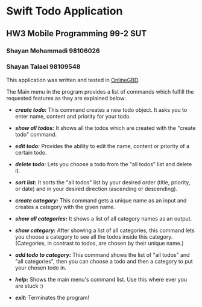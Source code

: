 # Swift Todo Application

## HW3 Mobile Programming 99-2 SUT

### Shayan Mohammadi 98106026

### Shayan Talaei 98109548

This application was written and tested in [OnlineGBD](https://www.onlinegdb.com/).  

The Main menu in the program provides a list of commands which fulfill the requested features as they are explained below:  

- ***create todo:***  This command creates a new todo object. It asks you to enter name, content and priority for your todo.
- ***show all todos:***  It shows all the todos which are created with the &quot;create todo&quot; command.
- ***edit todo:***  Provides the ability to edit the name, content or priority of a certain todo.
- ***delete todo:***  Lets you choose a todo from the &quot;all todos&quot; list and delete it.
- ***sort list:***  It sorts the &quot;all todos&quot; list by your desired order (title, priority, or date) and in your desired direction (ascending or descending).  

- ***create category:***  This command gets a unique name as an input and creates a category with the given name.
- ***show all categories:***  It shows a list of all category names as an output.
- ***show category:***  After showing a list of all categories, this command lets you choose a category to see all the todos inside this category. (Categories, in contrast to todos, are chosen by their unique name.)
- ***add todo to category:***  This command shows the list of &quot;all todos&quot; and &quot;all categories&quot;, then you can choose a todo and then a category to put your chosen todo in.
- ***help:***  Shows the main menu&#39;s command list. Use this where ever you are stuck :)
- ***exit:***  Terminates the program!
